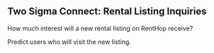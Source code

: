 ## Two Sigma Connect: Rental Listing Inquiries

How much interest will a new rental listing on RentHop receive?

Predict users who will visit the new listing.
